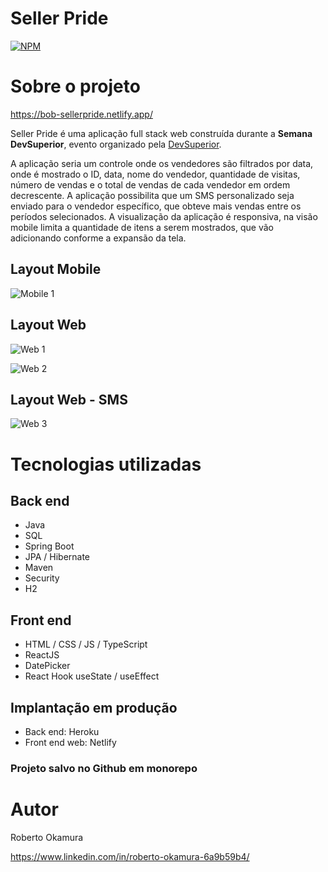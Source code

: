 # Seller Pride
[![NPM](https://img.shields.io/npm/l/react)](https://github.com/bob-okamura/sellerpride/blob/main/LICENCE) 

# Sobre o projeto

https://bob-sellerpride.netlify.app/

Seller Pride é uma aplicação full stack web construída durante a **Semana DevSuperior**, evento organizado pela [DevSuperior](https://devsuperior.com.br/cursos "Site DevSuperior").

A aplicação seria um controle onde os vendedores são filtrados por data, onde é mostrado o ID, data, nome do vendedor, quantidade de visitas, número de vendas e o total de vendas de cada vendedor em ordem decrescente. A aplicação possibilita que um SMS personalizado seja enviado para o vendedor específico, que obteve mais vendas entre os períodos selecionados.
A visualização da aplicação é responsiva, na visão mobile limita a quantidade de itens a serem mostrados, que vão adicionando conforme a expansão da tela.

## Layout Mobile
![Mobile 1](https://user-images.githubusercontent.com/78389467/182006285-047becdd-173d-4c8a-9b8e-b356896cabf9.png)

## Layout Web
![Web 1](https://user-images.githubusercontent.com/78389467/182006295-74390d24-9732-49c7-b073-fc0c88e383f2.png)

![Web 2](https://user-images.githubusercontent.com/78389467/182006317-1325d6e4-3767-48d4-a88d-16391599349b.png)

## Layout Web - SMS 
![Web 3](https://user-images.githubusercontent.com/78389467/182006565-b399267e-4600-4e2e-8a6e-5be5071c5334.png)

# Tecnologias utilizadas
## Back end
- Java
- SQL
- Spring Boot
- JPA / Hibernate
- Maven
- Security
- H2

## Front end
- HTML / CSS / JS / TypeScript
- ReactJS
- DatePicker
- React Hook useState / useEffect

## Implantação em produção
- Back end: Heroku
- Front end web: Netlify

### Projeto salvo no Github em monorepo

# Autor

Roberto Okamura

https://www.linkedin.com/in/roberto-okamura-6a9b59b4/

